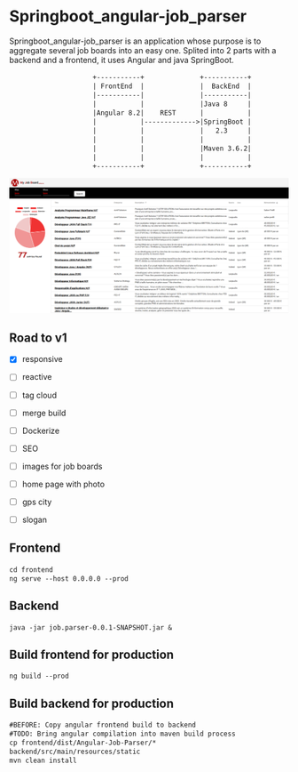 # Springboot_angular-job_parser

Springboot_angular-job_parser is an application whose purpose is to aggregate several job boards into an easy one. Splited into  2 parts with a backend and a frontend, it uses Angular and java SpringBoot.

```
                     +-----------+              +-----------+
                     | FrontEnd  |              |  BackEnd  |
                     |-----------|              |-----------|
                     |           |              |Java 8     |
                     |Angular 8.2|    REST      |           |
                     |           |------------->|SpringBoot |
                     |           |              |   2.3     |
                     |           |              |           |
                     |           |              |Maven 3.6.2|
                     |           |              |           |
                     +-----------+              +-----------+
```
![screenshot](meta/img/screenshot.png)



## Road to v1

- [x] responsive
- [ ] reactive
- [ ] tag cloud
- [ ] merge build
- [ ] Dockerize
- [ ] SEO
- [ ] images for job boards 
- [ ] home page with photo
- [ ] gps city
- [ ] slogan



## Frontend

```
cd frontend
ng serve --host 0.0.0.0 --prod
```



## Backend

```
java -jar job.parser-0.0.1-SNAPSHOT.jar &
```



## Build frontend for production

```
ng build --prod
```



## Build backend for production

```
#BEFORE: Copy angular frontend build to backend
#TODO: Bring angular compilation into maven build process
cp frontend/dist/Angular-Job-Parser/* backend/src/main/resources/static 
mvn clean install
```

